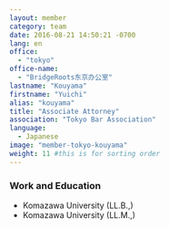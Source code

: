 ```yaml
---
layout: member
category: team
date: 2016-08-21 14:50:21 -0700
lang: en
office:
  - "tokyo"
office-name:
  - "BridgeRoots东京办公室"
lastname: "Kouyama"
firstname: "Yuichi"
alias: "kouyama"
title: "Associate Attorney"
association: "Tokyo Bar Association"
language:
  - Japanese
image: "member-tokyo-kouyama"
weight: 11 #this is for sorting order
---
```


### Work and Education
- Komazawa University (LL.B.,)
- Komazawa University (LL.M.,)
